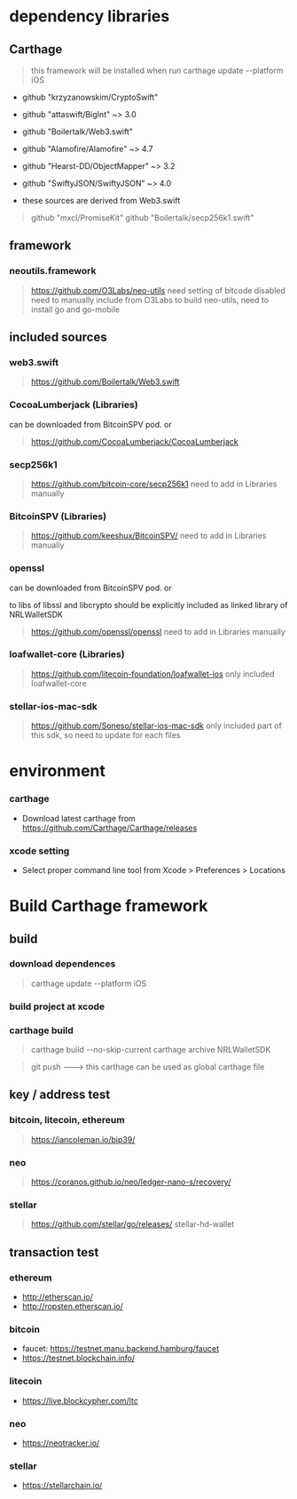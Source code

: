 # dependency libraries

## Carthage

>this framework will be installed when run carthage update --platform iOS

* github "krzyzanowskim/CryptoSwift"
* github "attaswift/BigInt" ~> 3.0
* github "Boilertalk/Web3.swift"
* github "Alamofire/Alamofire" ~> 4.7
* github "Hearst-DD/ObjectMapper" ~> 3.2
* github "SwiftyJSON/SwiftyJSON" ~> 4.0

* these sources are derived from Web3.swift
>github "mxcl/PromiseKit"
>github "Boilertalk/secp256k1.swift"

## framework
### neoutils.framework
>https://github.com/O3Labs/neo-utils
>need setting of bitcode disabled
>need to manually include from O3Labs
>to build neo-utils, need to install go and go-mobile


## included sources

### web3.swift

>https://github.com/Boilertalk/Web3.swift

### CocoaLumberjack (Libraries)

can be downloaded from BitcoinSPV pod. or 

>https://github.com/CocoaLumberjack/CocoaLumberjack

### secp256k1
>https://github.com/bitcoin-core/secp256k1
>need to add in Libraries manually

### BitcoinSPV (Libraries)
>https://github.com/keeshux/BitcoinSPV/
>need to add in Libraries manually

### openssl

can be downloaded from BitcoinSPV pod. or 

to libs of libssl and libcrypto should be explicitly included as linked library of NRLWalletSDK

>https://github.com/openssl/openssl
>need to add in Libraries manually

### loafwallet-core (Libraries)
>https://github.com/litecoin-foundation/loafwallet-ios
>only included loafwallet-core

### stellar-ios-mac-sdk
>https://github.com/Soneso/stellar-ios-mac-sdk
>only included part of this sdk, so need to update for each files


# environment
### carthage
* Download latest carthage from https://github.com/Carthage/Carthage/releases
### xcode setting
* Select proper command line tool from Xcode > Preferences > Locations 


# Build Carthage framework

## build

### download dependences
>carthage update --platform iOS

### build project at xcode

### carthage build
>carthage build --no-skip-current
>carthage archive NRLWalletSDK

>git push   ---> this carthage can be used as global carthage file

## key / address test
### bitcoin, litecoin, ethereum
>https://iancoleman.io/bip39/

### neo
>https://coranos.github.io/neo/ledger-nano-s/recovery/

### stellar
>https://github.com/stellar/go/releases/  stellar-hd-wallet

## transaction test

### ethereum
* http://etherscan.io/
* http://ropsten.etherscan.io/

### bitcoin
* faucet: https://testnet.manu.backend.hamburg/faucet
* https://testnet.blockchain.info/

### litecoin
* https://live.blockcypher.com/ltc

### neo
* https://neotracker.io/

### stellar
* https://stellarchain.io/


